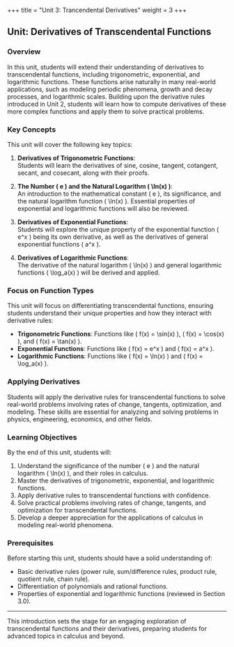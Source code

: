 +++
title = "Unit 3: Trancendental Derivatives"
weight = 3
+++

## Unit: Derivatives of Transcendental Functions
### Overview
In this unit, students will extend their understanding of derivatives to transcendental functions, including trigonometric, exponential, and logarithmic functions. These functions arise naturally in many real-world applications, such as modeling periodic phenomena, growth and decay processes, and logarithmic scales. Building upon the derivative rules introduced in Unit 2, students will learn how to compute derivatives of these more complex functions and apply them to solve practical problems.

### Key Concepts
This unit will cover the following key topics:
1. **Derivatives of Trigonometric Functions**:  
   Students will learn the derivatives of sine, cosine, tangent, cotangent, secant, and cosecant, along with their proofs.
   
2. **The Number \( e \) and the Natural Logarithm \( \ln(x) \)**:  
   An introduction to the mathematical constant \( e \), its significance, and the natural logarithm function \( \ln(x) \). Essential properties of exponential and logarithmic functions will also be reviewed.

3. **Derivatives of Exponential Functions**:  
   Students will explore the unique property of the exponential function \( e^x \) being its own derivative, as well as the derivatives of general exponential functions \( a^x \).

4. **Derivatives of Logarithmic Functions**:  
   The derivative of the natural logarithm \( \ln(x) \) and general logarithmic functions \( \log_a(x) \) will be derived and applied.

### Focus on Function Types
This unit will focus on differentiating transcendental functions, ensuring students understand their unique properties and how they interact with derivative rules:
- **Trigonometric Functions**: Functions like \( f(x) = \sin(x) \), \( f(x) = \cos(x) \), and \( f(x) = \tan(x) \).
- **Exponential Functions**: Functions like \( f(x) = e^x \) and \( f(x) = a^x \).
- **Logarithmic Functions**: Functions like \( f(x) = \ln(x) \) and \( f(x) = \log_a(x) \).

### Applying Derivatives
Students will apply the derivative rules for transcendental functions to solve real-world problems involving rates of change, tangents, optimization, and modeling. These skills are essential for analyzing and solving problems in physics, engineering, economics, and other fields.

### Learning Objectives
By the end of this unit, students will:
1. Understand the significance of the number \( e \) and the natural logarithm \( \ln(x) \), and their roles in calculus.
2. Master the derivatives of trigonometric, exponential, and logarithmic functions.
3. Apply derivative rules to transcendental functions with confidence.
4. Solve practical problems involving rates of change, tangents, and optimization for transcendental functions.
5. Develop a deeper appreciation for the applications of calculus in modeling real-world phenomena.

### Prerequisites
Before starting this unit, students should have a solid understanding of:
- Basic derivative rules (power rule, sum/difference rules, product rule, quotient rule, chain rule).
- Differentiation of polynomials and rational functions.
- Properties of exponential and logarithmic functions (reviewed in Section 3.0).

---

This introduction sets the stage for an engaging exploration of transcendental functions and their derivatives, preparing students for advanced topics in calculus and beyond.